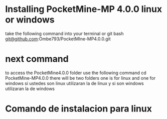 # Installing PocketMine-MP 4.0.0 linux or windows
take the following command into your terminal or git bash
git@github.com:Ombe793/PocketMIne-MP4.0.0.git

# next command
to access the PocketMine4.0.0 folder use the following command
cd PocketMine-MP4.0.0
there will be two folders one is for linux and one for windows
si ustedes son linux utilizaran la de linux y si son windows utilizaran la de windows

# Comando de instalacion para linux
